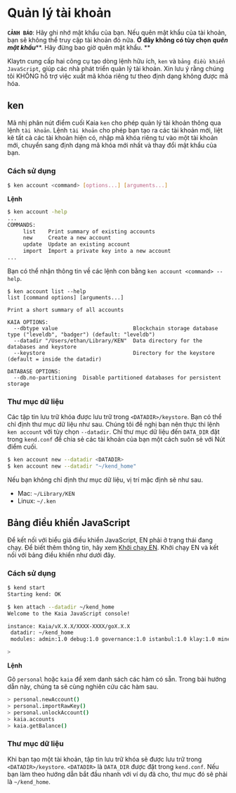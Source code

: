 # Quản lý tài khoản

**`CẢNH BÁO`**: Hãy ghi nhớ mật khẩu của bạn. Nếu quên mật khẩu của tài khoản, bạn sẽ không thể truy cập tài khoản đó nữa. **Ở đây không có tùy chọn** _**quên mật khẩu**_\*\*. Hãy đừng bao giờ quên mật khẩu. \*\*

Klaytn cung cấp hai công cụ tạo dòng lệnh hữu ích, `ken` và `bảng điều khiển JavaScript`, giúp các nhà phát triển quản lý tài khoản. Xin lưu ý rằng chúng tôi KHÔNG hỗ trợ việc xuất mã khóa riêng tư theo định dạng không được mã hóa.

## ken <a id="ken"></a>

Mã nhị phân nút điểm cuối Kaia `ken` cho phép quản lý tài khoản thông qua lệnh `tài khoản`. Lệnh `tài khoản` cho phép bạn tạo ra các tài khoản mới, liệt kê tất cả các tài khoản hiện có, nhập mã khóa riêng tư vào một tài khoản mới, chuyển sang định dạng mã khóa mới nhất và thay đổi mật khẩu của bạn.

### Cách sử dụng <a id="usage"></a>

```bash
$ ken account <command> [options...] [arguments...]
```

**Lệnh**

```bash
$ ken account -help
...
COMMANDS:
     list    Print summary of existing accounts
     new     Create a new account
     update  Update an existing account
     import  Import a private key into a new account
...
```

Bạn có thể nhận thông tin về các lệnh con bằng `ken account <command> --help`.

```text
$ ken account list --help
list [command options] [arguments...]

Print a short summary of all accounts

KAIA OPTIONS:
  --dbtype value                        Blockchain storage database type ("leveldb", "badger") (default: "leveldb")
  --datadir "/Users/ethan/Library/KEN"  Data directory for the databases and keystore
  --keystore                            Directory for the keystore (default = inside the datadir)

DATABASE OPTIONS:
  --db.no-partitioning  Disable partitioned databases for persistent storage
```

### Thư mục dữ liệu <a id="data-directory"></a>

Các tập tin lưu trữ khóa được lưu trữ trong `<DATADIR>/keystore`. Bạn có thể chỉ định thư mục dữ liệu như sau. Chúng tôi đề nghị bạn nên thực thi lệnh `ken account` với tùy chọn `--datadir`. Chỉ thư mục dữ liệu đến `DATA_DIR` đặt trong `kend.conf` để chia sẻ các tài khoản của bạn một cách suôn sẻ với Nút điểm cuối.

```bash
$ ken account new --datadir <DATADIR>
$ ken account new --datadir "~/kend_home"
```

Nếu bạn không chỉ định thư mục dữ liệu, vị trí mặc định sẽ như sau.

- Mac: `~/Library/KEN`
- Linux: `~/.ken`

## Bảng điều khiển JavaScript <a id="javascript-console"></a>

Để kết nối với biểu giá điều khiển JavaScript, EN phải ở trạng thái đang chạy. Để biết thêm thông tin, hãy xem [Khởi chạy EN](../../../nodes/endpoint-node/install-endpoint-nodes.md#startup-the-en). Khởi chạy EN và kết nối với bảng điều khiển như dưới đây.

### Cách sử dụng <a id="usage"></a>

```bash
$ kend start
Starting kend: OK

$ ken attach --datadir ~/kend_home
Welcome to the Kaia JavaScript console!

instance: Kaia/vX.X.X/XXXX-XXXX/goX.X.X
 datadir: ~/kend_home
 modules: admin:1.0 debug:1.0 governance:1.0 istanbul:1.0 klay:1.0 miner:1.0 net:1.0 personal:1.0 rpc:1.0 txpool:1.0

>
```

**Lệnh**

Gõ `personal` hoặc `kaia` để xem danh sách các hàm có sẵn. Trong bài hướng dẫn này, chúng ta sẽ cùng nghiên cứu các hàm sau.

```bash
> personal.newAccount()
> personal.importRawKey()
> personal.unlockAccount()
> kaia.accounts
> kaia.getBalance()
```

### Thư mục dữ liệu <a id="data-directory"></a>

Khi bạn tạo một tài khoản, tập tin lưu trữ khóa sẽ được lưu trữ trong `<DATADIR>/keystore`. `<DATADIR>` là `DATA_DIR` được đặt trong `kend.conf`. Nếu bạn làm theo hướng dẫn bắt đầu nhanh với ví dụ đã cho, thư mục đó sẽ phải là `~/kend_home`.